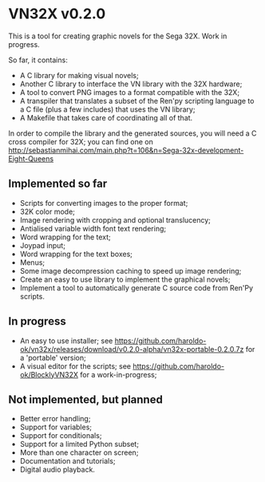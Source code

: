 VN32X v0.2.0
============

This is a tool for creating graphic novels for the Sega 32X.
Work in progress.

So far, it contains:
* A C library for making visual novels;
* Another C library to interface the VN library with the 32X hardware;
* A tool to convert PNG images to a format compatible with the 32X;
* A transpiler that translates a subset of the Ren'py scripting language to a C file (plus a few includes) that uses the VN library;
* A Makefile that takes care of coordinating all of that.
 
In order to compile the library and the generated sources, you will need a C cross compiler for 32X; you can find one on http://sebastianmihai.com/main.php?t=106&n=Sega-32x-development-Eight-Queens

Implemented so far
------------------

* Scripts for converting images to the proper format;
* 32K color mode;
* Image rendering with cropping and optional translucency;
* Antialised variable width font text rendering;
* Word wrapping for the text;
* Joypad input;
* Word wrapping for the text boxes;
* Menus;
* Some image decompression caching to speed up image rendering;
* Create an easy to use library to implement the graphical novels;
* Implement a tool to automatically generate C source code from Ren'Py scripts.

In progress
-----------
* An easy to use installer; see https://github.com/haroldo-ok/vn32x/releases/download/v0.2.0-alpha/vn32x-portable-0.2.0.7z for a 'portable' version;
* A visual editor for the scripts; see https://github.com/haroldo-ok/BlocklyVN32X for a work-in-progress;

Not implemented, but planned
----------------------------
* Better error handling;
* Support for variables;
* Support for conditionals;
* Support for a limited Python subset;
* More than one character on screen;
* Documentation and tutorials;
* Digital audio playback.

